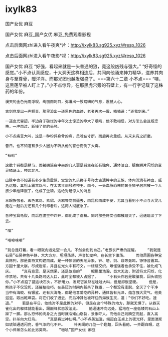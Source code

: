 # ixylk83
国产女优 麻豆

国产女优 麻豆_国产女优 麻豆_免费观看影视

点击后面网zhi进入看午夜爽*片：http://ixylk83.sg925.xyz/#resp_1026

点击后面网zhi进入看午夜影*视：http://ixylk83.sg925.xyz/#resp_1026

国产女优 麻豆    “好强，看起来就是一头普通的狼，竟这般凶残与强大。”    “好奇怪的感觉。”小不点认真感应，十大洞天这样相连后，共同向他涌来神力精华，滋养其肉身与至尊骨，暖洋洋。而那光团也越发强盛了。===第六十二章 小不点===    “咦，这黑莲早被人盯上了。”小不点惊异，在那黑虎穴旁的石壁上，有一行字记载了这株药的年份。

    漫天的金色光雨浮现，绚丽而刺目，弥漫出一股磅礴的气息，震撼人心。

    古剑竟发出一声颤音，那里溢出一道黑色的血迹，老者再次一震，喃喃道：“还我剑来。”

    一道血光窜起，半边身子破烂的中年文士惊恐的睁大了眼睛，他不敢相信，对方怎么会这般恐怖，一冲而过，斩掉了他的头颅。

    小不点痛苦大叫，这是一种粉碎身骨的痛，灵魂在寸断。而后再次重组，从来未有之折磨。

    昔日，也不知道有多少人因为不听从他的警告而倒了大霉。

    “有船”

    这数十骑都是鳞马，而被拥簇在中央的几人更是骑坐在长有独角、通体洁白、银色鳞片闪烁的变异鳞马上，神武非凡。

    山脉中也不知道有多少生灵震惊，堂堂的九头狮子号称太古遗种中的王族，体内流淌有神血，威名远播，其祖上震古烁今，在太古年间号称神王。而今，一头血脉恐怖的黄金狮子居然被一个人族少年给降服了，化成了坐骑，这绝对是惊人的消息

    三眼族强者、五色鸾鸟、紫貂、火鸦等向前逼去，雨昆和雨成不安，尤其当看到小不点与火灵儿走在一起后方还有几个封印者后，这两人彻底急了。

    各种宝具龟裂，而后在虚空中炸开，都化成了齑粉。同时那些符文也都被磨灭了，迅速暗淡了下去。

    “噗”

    “喀嚓喀嚓”

    “别总是盯着，看一眼就向远处望一会儿，不然会伤到自己。”老族长严肃的提醒。    “我就是石昊”石昊神色平静，大大方方，坦坦荡荡，声音如龙吟，在长空下激荡。    而他周围各种宝具陈列，那是由符文构建而成，是一种惊世的天地异象，钟、塔、剑、鼎等轰鸣，铮铮音震耳。    方圆十里大崩，尽成岩浆，并且在光火中有符文，一缕缕交织，难怪强者也承受不住，被化成飞灰。    “真有意思，是天然呆，还是故意的”    鲲鹏巢浩瀚，巨大无边，附近符文闪烁，化作禁地，共有十几条路可达入口，此时全都被人占据了。    “小石头你若是敢骗我，回头收拾你。”小不点掂了掂这块石头，不断用力，发现它虽然在哇哇大叫，但是却很坚硬。    但是，熊孩子不仅没死，还摧枯拉朽，在最短的时间内斩杀了群雄，一个都没有走脱，全灭了个干净    当中有海蛟、有银鲨、还有大海龟，都是他喜爱吃的异种，通体皆有光泽，蕴含强大灵气。他美滋滋，取出乾坤袋。将它们收了进去，而后冲其他被吓住的海族生灵，道：“你们不好吃。速退。”    若是在平日，他绝对不是此獠的对手，但是在这个特殊的地方，那就无惧了。从吞天雀化出的躯体就能看出，跟巅峰状态没法比。    他迅速冲向远处，猛地在一座低矮的石山上跺了一脚。那么恐怖的肉身之力当时就令矮山崩裂，景象吓人。而他自己则腾空而起，直入高空。扑杀向大红鸟。    “真是赛过神仙啊。”小不点美滋滋，端起白玉桌上的夜光杯，里面酒浆如琥珀通透闪亮，香气浓的化不开。    补天阁的几位一个趔趄，回头看他，一齐翻白眼，这个小师弟怎么如此另类啊。    “嗷吼”国产女优 麻豆
